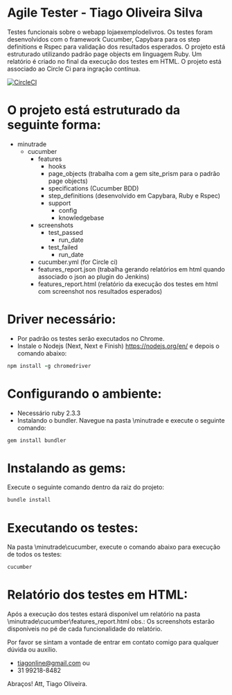# Agile Tester - Tiago Oliveira Silva
  Testes funcionais sobre o webapp lojaexemplodelivros. Os testes foram desenvolvidos com o framework Cucumber, Capybara para os step definitions e Rspec para validação dos resultados esperados. O projeto está estruturado utilizando padrão page objects em linguagem Ruby. Um relatório é criado no final da execução dos testes em HTML. O projeto está associado ao Circle Ci para ingração contínua.

[![CircleCI](https://circleci.com/gh/tiagonline/mouse_over.svg?style=svg)](https://circleci.com/gh/tiagonline/mouse_over)

# O projeto está estruturado da seguinte forma:

- minutrade
    * cucumber
      + features
        * hooks
        * page_objects (trabalha com a gem site_prism para o padrão page objects)
        * specifications (Cucumber BDD)
        * step_definitions (desenvolvido em Capybara, Ruby e Rspec)
        - support
          * config
          * knowledgebase
      + screenshots
        - test_passed
          * run_date
        - test_failed
          * run_date
      * cucumber.yml (for Circle ci)
      + features_report.json (trabalha gerando relatórios em html quando associado o json ao plugin do Jenkins)
      + features_report.html (relatório da execução dos testes em html com screenshot nos resultados esperados)

# Driver necessário:

- Por padrão os testes serão executados no Chrome.
- Instale o Nodejs (Next, Next e Finish) https://nodejs.org/en/ e depois o comando abaixo:

```ruby
npm install -g chromedriver
```

# Configurando o ambiente:

- Necessário ruby 2.3.3
- Instalando o bundler. Navegue na pasta \minutrade e execute o seguinte comando:

```ruby
gem install bundler
```

# Instalando as gems:
Execute o seguinte comando dentro da raiz do projeto:

```ruby
bundle install
```

# Executando os testes:

Na pasta \minutrade\cucumber, execute o comando abaixo para execução de todos os testes:

```ruby
cucumber
```

# Relatório dos testes em HTML:
Após a execução dos testes estará disponível um relatório na pasta \minutrade\cucumber\features_report.html
obs.: Os screenshots estarão disponíveis no pé de cada funcionalidade do relatório.

Por favor se sintam a vontade de entrar em contato comigo para qualquer dúvida ou auxílio.
- tiagonline@gmail.com ou 
- 31 99218-8482

Abraços!
Att,
Tiago Oliveira.
